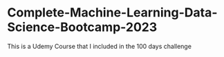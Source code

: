 # Complete-Machine-Learning-Data-Science-Bootcamp-2023
This is a Udemy Course that I included in the 100 days challenge
